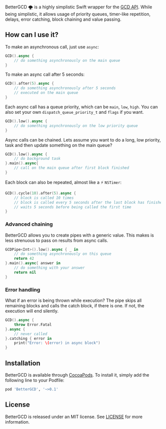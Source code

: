 

BetterGCD 🌪 is a highly simplistic Swift wrapper for the [GCD API](https://developer.apple.com/library/ios/documentation/Performance/Reference/GCD_libdispatch_Ref/index.html). While being simplistic, it allows usage of priority queues, timer-like repetition, delays, error catching, block chaining and value passing. 

## How can I use it?

To make an asynchronous call, just use `async`:

```swift
GCD().async { 
    // do something asynchronously on the main queue
}
```

To make an async call after 5 seconds:

```swift
GCD().after(5).async { 
    // do something asynchronously after 5 seconds
    // executed on the main queue
}
```

Each async call has a queue priority, which can be `main`, `low`, `high`. You can also set your own `dispatch_queue_priority_t` and `flags` if you want.

```swift
GCD().low().async {
    // do something asynchronously on the low priority queue
}
```

Async calls can be chained. Lets assume you want to do a long, low priority, task and then update something on the main queue?

```swift
GCD().low().async { 
    // do background task
}.main().async{
    // call on the main queue after first block finished
}
```

Each block can also be repeated, almost like a ⚡️ `NSTimer`:

```swift
GCD().cycle(10).after(5).async {
    // block is called 10 times
    // block is called every 5 seconds after the last block has finished
    // waits 5 seconds before being called the first time
}
```

### Advanced chaining

BetterGCD allows you to create pipes with a generic value. This makes is less strenuous to pass on results from async calls. 

```swift
GCDPipe<Int>().low().async { _ in
    // do something asynchronously on this queue
    return 42
}.main().async{ answer in
    // do something with your answer
    return nil
}
```

### Error handling

What if an error is being thrown while execution? The pipe skips all remaining blocks and calls the catch block, if there is one. If not, the execution will end silently.

```swift
GCD().async { 
    throw Error.Fatal
}.async { 
    // never called
}.catching { error in
    print("Error: \(error) in async block")
}
```

## Installation

BetterGCD is available through [CocoaPods](http://cocoapods.org). To install
it, simply add the following line to your Podfile:

```ruby
pod 'BetterGCD', '~>0.1'
```

## License

BetterGCD is released under an MIT license. See [LICENSE](https://github.com/Sebastian-Hojas/BetterGCD/blob/master/LICENSE) for more information.